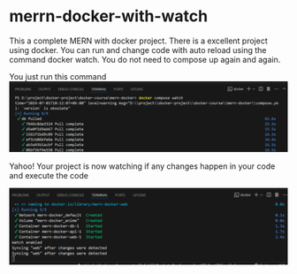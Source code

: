 # merrn-docker-with-watch
This a complete MERN with docker project. There is a excellent project using docker. You can run and change code with auto reload using the command docker watch. You do not need to compose up again and again. 

You just run this command
<img src="/cmd.png" />

Yahoo! Your project is now watching if any changes happen in your code and execute the code 

<img src="/watch.png" />